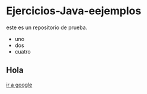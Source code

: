# Ejercicios-Java-eejemplos


este es un repositorio de prueba.

- uno
 - dos
- cuatro

  
 ## Hola
[ir a google](https://wwww.google.com)

